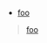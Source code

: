 <!-- eslint-disable-next-line markdown-preferences/prefer-link-reference-definitions -->
- [foo](bar)

<!-- eslint-disable-next-line markdown-preferences/prefer-link-reference-definitions -->
> [foo](bar)